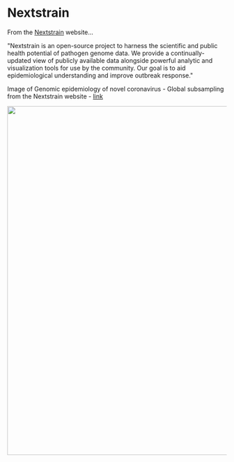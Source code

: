 # Nextstrain

From the [Nextstrain](https://nextstrain.org/) website...  

"Nextstrain is an open-source project to harness the scientific and public health potential of pathogen genome data. We provide a continually-updated view of publicly available data alongside powerful analytic and visualization tools for use by the community. Our goal is to aid epidemiological understanding and improve outbreak response."

Image of Genomic epidemiology of novel coronavirus - Global subsampling from the Nextstrain website - [link](https://nextstrain.org/ncov/global)

<img src="https://github.com/lynnlangit/TeamTeri/blob/master/Images/nextstrain.png" width=800>